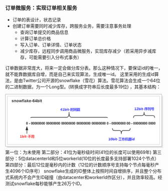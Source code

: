 ### 订单微服务：实现订单相关服务
 - 订单的表设计，状态记录
 - 创建订单需要同时减少库存，跨服务业务，需要注意事务处理
    - 查询订单提交的商品信息
    - 计算订单总价格
    - 写入订单、订单详情、订单状态
    - 减少库存，远程同步调用商品微服务，实现库存减少（若采用异步减库存，可能需要引入分布式事务）
    
订单数据非常庞大，将来一定会做分库分表。那么这种情况下，要保证id的唯一，就不能靠数据库自增，而是自己来实现算法，生成唯一id。
这里采用的生成id算法，是由Twitter公司开源的snowflake（雪花）算法。雪花算法会生成一个64位的二进制数据，为一个Long型。(转换成字符串后长度最多19位) ，其基本结构：

![image](../imgs/1528729105237.png)
第一位：为未使用
第二部分：41位为毫秒级时间(41位的长度可以使用69年)
第三部分：5位datacenterId和5位workerId(10位的长度最多支持部署1024个节点）
第四部分：最后12位是毫秒内的计数（12位的计数顺序号支持每个节点每毫秒产生4096个ID序号）
snowflake生成的ID整体上按照时间自增排序，并且整个分布式系统内不会产生ID碰撞（由datacenter和workerId作区分），并且效率较高。经测试snowflake每秒能够产生26万个ID。